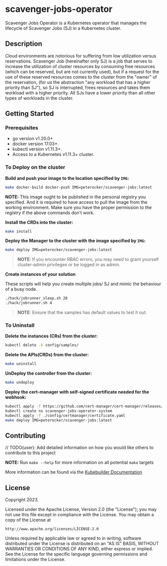 # scavenger-jobs-operator
Scavenger Jobs Operator is a Kubernetes operator that manages the lifecycle of Scavenger Jobs (SJ) in a Kubernetes cluster.

## Description
Cloud environments are notorious for suffering from low utilization versus reservations. Scavenger Job (hereinafter only SJ)
is a job that serves to increase the utilization of cluster resources by consuming free resources (which can be reserved, but are
not currently used), but if a request for the use of these reserved resources comes to the cluster from the "owner" of the reservation,
(for us the abstraction "any workload that has a higher priority than SJ"), so SJ is interrupted, frees resources and takes them
workload with a higher priority. All SJs have a lower priority than all other types of workloads in the cluster.

## Getting Started

### Prerequisites
- go version v1.20.0+
- docker version 17.03+.
- kubectl version v1.11.3+.
- Access to a Kubernetes v1.11.3+ cluster.

### To Deploy on the cluster
**Build and push your image to the location specified by `IMG`:**

```sh
make docker-build docker-push IMG=peterocker/scavenger-jobs:latest 
```

**NOTE:** This image ought to be published in the personal registry you specified. 
And it is required to have access to pull the image from the working environment. 
Make sure you have the proper permission to the registry if the above commands don’t work.

**Install the CRDs into the cluster:**

```sh
make install
```

**Deploy the Manager to the cluster with the image specified by `IMG`:**

```sh
make deploy IMG=peterocker/scavenger-jobs:latest 
```

> **NOTE**: If you encounter RBAC errors, you may need to grant yourself cluster-admin 
privileges or be logged in as admin.

**Create instances of your solution**

These scripts will help you create multiple jobs/ SJ and mimic the behaviour of a busy node.
```sh
./hack/jobrunner_sleep.sh 20 
./hack/jobrunner.sh 4  
```

>**NOTE**: Ensure that the samples has default values to test it out.

### To Uninstall
**Delete the instances (CRs) from the cluster:**

```sh
kubectl delete -k config/samples/
```

**Delete the APIs(CRDs) from the cluster:**

```sh
make uninstall
```

**UnDeploy the controller from the cluster:**

```sh
make undeploy
```

**Deploy the cert-manager with self-signed certificate needed for the webhook:**

```sh
kubectl apply -f https://github.com/cert-manager/cert-manager/releases/download/v1.14.3/cert-manager.yaml
kubectl create ns scavenger-jobs-operator-system
kubectl apply -f ./config/certmanager/certificate.yaml
make deploy IMG=peterocker/scavenger-jobs:latest 
```


## Contributing
// TODO(user): Add detailed information on how you would like others to contribute to this project

**NOTE:** Run `make --help` for more information on all potential `make` targets

More information can be found via the [Kubebuilder Documentation](https://book.kubebuilder.io/introduction.html)

## License

Copyright 2023.

Licensed under the Apache License, Version 2.0 (the "License");
you may not use this file except in compliance with the License.
You may obtain a copy of the License at

    http://www.apache.org/licenses/LICENSE-2.0

Unless required by applicable law or agreed to in writing, software
distributed under the License is distributed on an "AS IS" BASIS,
WITHOUT WARRANTIES OR CONDITIONS OF ANY KIND, either express or implied.
See the License for the specific language governing permissions and
limitations under the License.


